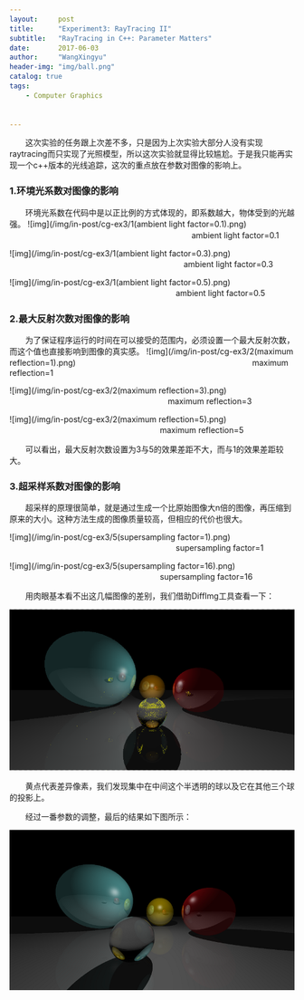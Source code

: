 ```yaml
---
layout:     post
title:      "Experiment3: RayTracing II"
subtitle:   "RayTracing in C++: Parameter Matters"
date:       2017-06-03 
author:     "WangXingyu"
header-img: "img/ball.png"
catalog: true
tags:
    - Computer Graphics 
    

---
```


　　这次实验的任务跟上次差不多，只是因为上次实验大部分人没有实现raytracing而只实现了光照模型，所以这次实验就显得比较尴尬。于是我只能再实现一个c++版本的光线追踪，这次的重点放在参数对图像的影响上。


### 1.环境光系数对图像的影响

　　环境光系数在代码中是以正比例的方式体现的，即系数越大，物体受到的光越强。
![img](/img/in-post/cg-ex3/1(ambient light factor=0.1).png)
　　　　　　　　　　　　　　　　　　　　　　　ambient light factor=0.1

![img](/img/in-post/cg-ex3/1(ambient light factor=0.3).png)
　　　　　　　　　　　　　　　　　　　　　　ambient light factor=0.3

![img](/img/in-post/cg-ex3/1(ambient light factor=0.5).png)
　　　　　　　　　　　　　　　　　　　　　ambient light factor=0.5


### 2.最大反射次数对图像的影响

　　为了保证程序运行的时间在可以接受的范围内，必须设置一个最大反射次数，而这个值也直接影响到图像的真实感。
![img](/img/in-post/cg-ex3/2(maximum reflection=1).png)
　　　　　　　　　　　　　　　　　　　　　　maximum reflection=1

![img](/img/in-post/cg-ex3/2(maximum reflection=3).png)
　　　　　　　　　　　　　　　　　　　　maximum reflection=3

![img](/img/in-post/cg-ex3/2(maximum reflection=5).png)
　　　　　　　　　　　　　　　　　　　maximum reflection=5

　　可以看出，最大反射次数设置为3与5的效果差距不大，而与1的效果差距较大。

### 3.超采样系数对图像的影响

　　超采样的原理很简单，就是通过生成一个比原始图像大n倍的图像，再压缩到原来的大小。这种方法生成的图像质量较高，但相应的代价也很大。

![img](/img/in-post/cg-ex3/5(supersampling factor=1).png)
　　　　　　　　　　　　　　　　　　　　　supersampling factor=1

![img](/img/in-post/cg-ex3/5(supersampling factor=16).png)
　　　　　　　　　　　　　　　　　　　supersampling factor=16

　　用肉眼基本看不出这几幅图像的差别，我们借助DiffImg工具查看一下：

![img](/img/in-post/cg-ex3/diff.png)

　　黄点代表差异像素，我们发现集中在中间这个半透明的球以及它在其他三个球的投影上。

　　经过一番参数的调整，最后的结果如下图所示：

![img](/img/in-post/cg-ex3/final.png)







